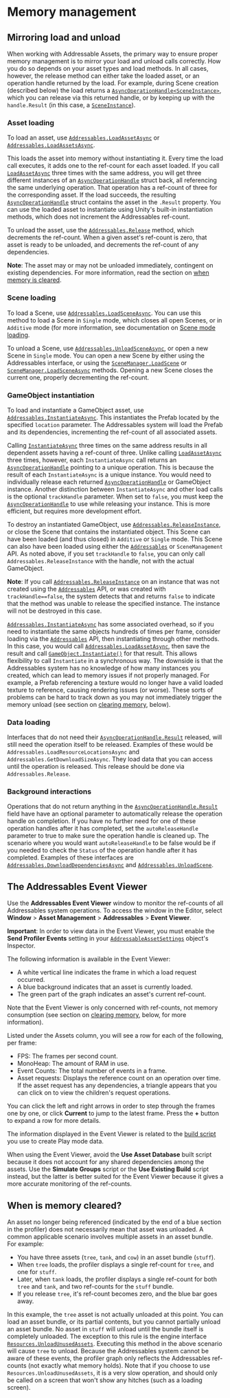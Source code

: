 # Memory management
## Mirroring load and unload
When working with Addressable Assets, the primary way to ensure proper memory management is to mirror your load and unload calls correctly. How you do so depends on your asset types and load methods. In all cases, however, the release method can either take the loaded asset, or an operation handle returned by the load. For example, during Scene creation (described below) the load returns a [`AsyncOperationHandle<SceneInstance>`](../api/UnityEngine.ResourceManagement.AsyncOperations.AsyncOperationHandle.html), which you can release via this returned handle, or by keeping up with the `handle.Result` (in this case, a [`SceneInstance`](../api/UnityEngine.ResourceManagement.ResourceProviders.SceneInstance.html)).

### Asset loading
To load an asset, use [`Addressables.LoadAssetAsync`](../api/UnityEngine.AddressableAssets.Addressables.html#UnityEngine_AddressableAssets_Addressables_LoadAssetAsync__1_System_Object_) or [`Addressables.LoadAssetsAsync`](../api/UnityEngine.AddressableAssets.Addressables.html#UnityEngine_AddressableAssets_Addressables_LoadAssetsAsync__1_System_Collections_Generic_IList_System_Object__System_Action___0__UnityEngine_AddressableAssets_Addressables_MergeMode_).

This loads the asset into memory without instantiating it. Every time the load call executes, it adds one to the ref-count for each asset loaded. If you call [`LoadAssetAsync`](../api/UnityEngine.AddressableAssets.Addressables.html#UnityEngine_AddressableAssets_Addressables_LoadAssetAsync__1_System_Object_) three times with the same address, you will get three different instances of an [`AsyncOperationHandle`](../api/UnityEngine.ResourceManagement.AsyncOperations.AsyncOperationHandle.html) struct back, all referencing the same underlying operation. That operation has a ref-count of three for the corresponding asset. If the load succeeds, the resulting [`AsyncOperationHandle`](../api/UnityEngine.ResourceManagement.AsyncOperations.AsyncOperationHandle.html) struct contains the asset in the `.Result` property. You can use the loaded asset to instantiate using Unity's built-in instantiation methods, which does not increment the Addressables ref-count.

To unload the asset, use the [`Addressables.Release`](../api/UnityEngine.AddressableAssets.Addressables.html?q=addressables.release#UnityEngine_AddressableAssets_Addressables_Release__1___0_) method, which decrements the ref-count. When a given asset's ref-count is zero, that asset is ready to be unloaded, and decrements the ref-count of any dependencies. 

**Note**: The asset may or may not be unloaded immediately, contingent on existing dependencies. For more information, read the section on [when memory is cleared](#when-is-memory-cleared?). 

### Scene loading
To load a Scene, use [`Addressables.LoadSceneAsync`](../api/UnityEngine.AddressableAssets.Addressables.html?q=addressables.release#UnityEngine_AddressableAssets_Addressables_LoadSceneAsync_System_Object_LoadSceneMode_System_Boolean_System_Int32_). You can use this method to load a Scene in `Single` mode, which closes all open Scenes, or in `Additive` mode (for more information, see documentation on [Scene mode loading](https://docs.unity3d.com/ScriptReference/SceneManagement.LoadSceneMode.html).  

To unload a Scene, use [`Addressables.UnloadSceneAsync`](../api/UnityEngine.AddressableAssets.Addressables.html?q=addressables.release#UnityEngine_AddressableAssets_Addressables_UnloadSceneAsync_UnityEngine_ResourceManagement_AsyncOperations_AsyncOperationHandle_System_Boolean_), or open a new Scene in `Single` mode. You can open a new Scene by either using the Addressables interface, or using the [`SceneManager.LoadScene`](https://docs.unity3d.com/ScriptReference/SceneManagement.SceneManager.LoadScene.html) or [`SceneManager.LoadSceneAsync`](https://docs.unity3d.com/ScriptReference/SceneManagement.SceneManager.LoadSceneAsync.html) methods. Opening a new Scene closes the current one, properly decrementing the ref-count.

### GameObject instantiation
To load and instantiate a GameObject asset, use [`Addressables.InstantiateAsync`](../api/UnityEngine.AddressableAssets.Addressables.html?q=instantiate.async#UnityEngine_AddressableAssets_Addressables_InstantiateAsync_System_Object_Transform_System_Boolean_System_Boolean_). This instantiates the Prefab located by the specified `location` parameter. The Addressables system will load the Prefab and its dependencies, incrementing the ref-count of all associated assets. 

Calling [`InstantiateAsync`](../api/UnityEngine.AddressableAssets.Addressables.html?q=instantiate.async#UnityEngine_AddressableAssets_Addressables_InstantiateAsync_System_Object_Transform_System_Boolean_System_Boolean_) three times on the same address results in all dependent assets having a ref-count of three. Unlike calling [`LoadAssetAsync`](../api/UnityEngine.AddressableAssets.Addressables.html?q=instantiate.async#UnityEngine_AddressableAssets_Addressables_LoadAssetAsync__1_System_Object_) three times, however, each `InstantiateAsync` call returns an [`AsyncOperationHandle`](../api/UnityEngine.ResourceManagement.AsyncOperations.AsyncOperationHandle-1.html) pointing to a unique operation.  This is because the result of each `InstantiateAsync` is a unique instance. You would need to individually release each returned [`AsyncOperationHandle`](../api/UnityEngine.ResourceManagement.AsyncOperations.AsyncOperationHandle.html) or GameObject instance. Another distinction between `InstantiateAsync` and other load calls is the optional `trackHandle` parameter. When set to `false`, you must keep the [`AsyncOperationHandle`](../api/UnityEngine.ResourceManagement.AsyncOperations.AsyncOperationHandle.html) to use while releasing your instance. This is more efficient, but requires more development effort.

To destroy an instantiated GameObject, use [`Addressables.ReleaseInstance`](../api/UnityEngine.AddressableAssets.Addressables.html?q=instantiate.async#UnityEngine_AddressableAssets_Addressables_ReleaseInstance_GameObject_), or close the Scene that contains the instantiated object. This Scene can have been loaded (and thus closed) in `Additive` or `Single` mode. This Scene can also have been loaded using either the [`Addressables`](../api/UnityEngine.AddressableAssets.Addressables.html) or `SceneManagement` API. As noted above, if you set `trackHandle` to `false`, you can only call `Addressables.ReleaseInstance` with the handle, not with the actual GameObject.

**Note**: If you call [`Addressables.ReleaseInstance`](../api/UnityEngine.AddressableAssets.Addressables.html?q=instantiate.async#UnityEngine_AddressableAssets_Addressables_ReleaseInstance_GameObject_) on an instance that was not created using the [`Addressables`](../api/UnityEngine.AddressableAssets.Addressables.html) API, or was created with `trackHandle==false`, the system detects that and returns `false` to indicate that the method was unable to release the specified instance. The instance will not be destroyed in this case.

[`Addressables.InstantiateAsync`](../api/UnityEngine.AddressableAssets.Addressables.html?q=instantiate.async#UnityEngine_AddressableAssets_Addressables_InstantiateAsync_System_Object_Transform_System_Boolean_System_Boolean_) has some associated overhead, so if you need to instantiate the same objects hundreds of times per frame, consider loading via the [`Addressables`](../api/UnityEngine.AddressableAssets.Addressables.html) API, then instantiating through other methods. In this case, you would call [`Addressables.LoadAssetAsync`](../api/UnityEngine.AddressableAssets.Addressables.html?q=instantiate.async#UnityEngine_AddressableAssets_Addressables_LoadAssetAsync__1_System_Object_), then save the result and call [`GameObject.Instantiate()`](https://docs.unity3d.com/ScriptReference/Object.Instantiate.html) for that result. This allows flexibility to call `Instantiate` in a synchronous way. The downside is that the Addressables system has no knowledge of how many instances you created, which can lead to memory issues if not properly managed. For example, a Prefab referencing a texture would no longer have a valid loaded texture to reference, causing rendering issues (or worse). These sorts of problems can be hard to track down as you may not immediately trigger the memory unload (see section on [clearing memory](#when-is-memory-cleared), below).

### Data loading
Interfaces that do not need their [`AsyncOperationHandle.Result`](../api/UnityEngine.ResourceManagement.AsyncOperations.AsyncOperationHandle-1.html) released, will still need the operation itself to be released. Examples of these would be `Addressables.LoadResourceLocationsAsync` and `Addressables.GetDownloadSizeAsync`. They load data that you can access until the operation is released. This release should be done via `Addressables.Release`.

### Background interactions
Operations that do not return anything in the [`AsyncOperationHandle.Result`](../api/UnityEngine.AddressableAssets.Addressables.html?q=instantiate.async#UnityEngine_AddressableAssets_Addressables_InstantiateAsync_System_Object_Transform_System_Boolean_System_Boolean_) field have have an optional parameter to automatically release the operation handle on completion. If you have no further need for one of these operation handles after it has completed, set the `autoReleaseHandle` parameter to true to make sure the operation handle is cleaned up. The scenario where you would want `autoReleaseHandle` to be false would be if you needed to check the `Status` of the operation handle after it has completed.  Examples of these interfaces are [`Addressables.DownloadDependenciesAsync`](../api/UnityEngine.AddressableAssets.Addressables.html#UnityEngine_AddressableAssets_Addressables_DownloadDependenciesAsync_System_Collections_Generic_IList_System_Object__UnityEngine_AddressableAssets_Addressables_MergeMode_System_Boolean_) and [`Addressables.UnloadScene`](../api/UnityEngine.AddressableAssets.Addressables.html#UnityEngine_AddressableAssets_Addressables_UnloadScene_UnityEngine_ResourceManagement_AsyncOperations_AsyncOperationHandle_System_Boolean_).

## The Addressables Event Viewer
Use the **Addressables Event Viewer** window to monitor the ref-counts of all Addressables system operations. To access the window in the Editor, select **Window** > **Asset Management** > **Addressables** > **Event Viewer**. 

**Important**: In order to view data in the Event Viewer, you must enable the **Send Profiler Events** setting in your [`AddressableAssetSettings`](../api/UnityEditor.AddressableAssets.Settings.AddressableAssetSettings.html) object's Inspector.

The following information is available in the Event Viewer:

* A white vertical line indicates the frame in which a load request occurred.
* A blue background indicates that an asset is currently loaded.  
* The green part of the graph indicates an asset's current ref-count.

Note that the Event Viewer is only concerned with ref-counts, not memory consumption (see section on [clearing memory](#when-is-memory-cleared?), below, for more information).

Listed under the Assets column, you will see a row for each of the following, per frame:

* FPS: The frames per second count.
* MonoHeap: The amount of RAM in use.
* Event Counts: The total number of events in a frame.
* Asset requests: Displays the reference count on an operation over time. If the asset request has any dependencies, a triangle appears that you can click on to view the children's request operations.

You can click the left and right arrows in order to step through the frames one by one, or click **Current** to jump to the latest frame. Press the **+** button to expand a row for more details.

The information displayed in the Event Viewer is related to the [build script](AddressableAssetsDevelopmentCycle.md#build-scripts) you use to create Play mode data.

When using the Event Viewer, avoid the **Use Asset Database** built script because it does not account for any shared dependencies among the assets. Use the **Simulate Groups** script or the **Use Existing Build** script instead, but the latter is better suited for the Event Viewer because it gives a more accurate monitoring of the ref-counts.

## When is memory cleared?
An asset no longer being referenced (indicated by the end of a blue section in the profiler) does not necessarily mean that asset was unloaded. A common applicable scenario involves multiple assets in an asset bundle. For example: 

* You have three assets (`tree`, `tank`, and `cow`) in an asset bundle (`stuff`).  
* When `tree` loads, the profiler displays a single ref-count for `tree`, and one for `stuff`.  
* Later, when `tank` loads, the profiler displays a single ref-count for both `tree` and `tank`, and two ref-counts for the `stuff` bundle.  
* If you release `tree`, it's ref-count becomes zero, and the blue bar goes away. 

In this example, the `tree` asset is not actually unloaded at this point. You can load an asset bundle, or its partial contents, but you cannot partially unload an asset bundle. No asset in `stuff` will unload until the bundle itself is completely unloaded. The exception to this rule is the engine interface [`Resources.UnloadUnusedAssets`](https://docs.unity3d.com/ScriptReference/Resources.UnloadUnusedAssets.html). Executing this method in the above scenario will cause `tree` to unload. Because the Addressables system cannot be aware of these events, the profiler graph only reflects the Addressables ref-counts (not exactly what memory holds). Note that if you choose to use `Resources.UnloadUnusedAssets`, it is a very slow operation, and should only be called on a screen that won't show any hitches (such as a loading screen).
